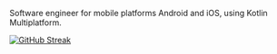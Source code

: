 Software engineer for mobile platforms Android and iOS, using Kotlin Multiplatform.

[![GitHub Streak](https://streak-stats.demolab.com?user=velkonost&hide_border=true&card_width=600)](https://git.io/streak-stats)
